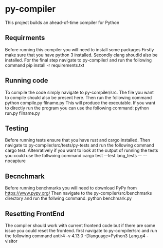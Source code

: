 # py-compiler
This project builds an ahead-of-time compiler for Python

## Requirments
Before running this compiler you will need to install some packages
Firstly make sure that you have python 3 installed.
Secondly clang shoudld also be installed.
For the final step navigate to py-compiler/ and run
the following command
pip install -r requirements.txt

## Running code
To compile the code simply navigate to py-compiler/src. The file you want to compile should
also be present here. Then run the following command
python compile.py filname.py
This will produce the executable.
If you want to directly run the program you can use the following command:
python run.py filname.py


## Testing
Before running tests ensure that you have rust and cargo installed. 
Then navigate to py-compiler/src/tests/py-tests and run the following command
cargo test. Altenratively if you want to look at the output of running the tests
you could use the follwoing command cargo test --test lang_tests -- --nocapture

## Becnchmark
Before running benchmarks you will need to download PyPy from https://www.pypy.org/
Then navigate to the py-compiler/src/benchmarks directory and run the follwing command:
python benchmark.py

## Resetting FrontEnd
The compiler should work with current frontend code but if there are some 
issue you could reset the frontend. first navigate to py-compiler/src
and run the following command antlr4 -v 4.13.0 -Dlanguage=Python3 Lang.g4 -visitor